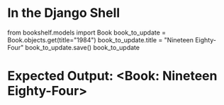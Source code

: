 # In the Django Shell

from bookshelf.models import Book
book_to_update = Book.objects.get(title="1984")
book_to_update.title = "Nineteen Eighty-Four"
book_to_update.save()
book_to_update

# Expected Output: <Book: Nineteen Eighty-Four>
